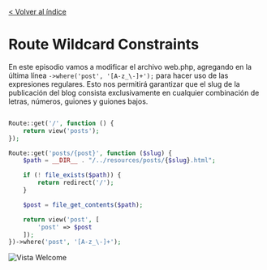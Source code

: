 [< Volver al índice](/docs/readme.md)

#  Route Wildcard Constraints

En este episodio vamos a modificar el archivo web.php, agregando en la última línea `->where('post', '[A-z_\-]+');` para 
hacer uso de las expresiones regulares. Esto nos permitirá garantizar que el slug de la publicación del blog 
consista exclusivamente en cualquier combinación de letras, números, guiones y guiones bajos.
```php

Route::get('/', function () {
    return view('posts');
});

Route::get('posts/{post}', function ($slug) {
    $path = __DIR__ . "/../resources/posts/{$slug}.html";

    if (! file_exists($path)) {
        return redirect('/');
    }

    $post = file_get_contents($path);

    return view('post', [
        'post' => $post
    ]);
})->where('post', '[A-z_\-]+');
```

![Vista Welcome](images/expressiones.png.png)